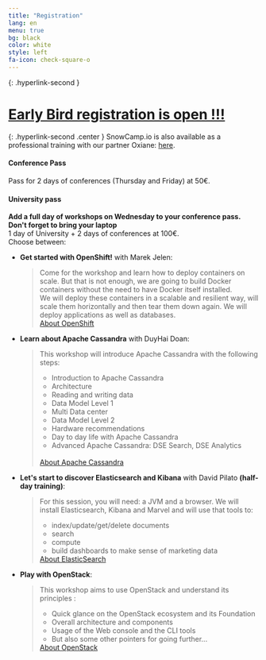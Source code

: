 ```yaml
---
title: "Registration"
lang: en
menu: true
bg: black
color: white
style: left
fa-icon: check-square-o
---
```


{: .hyperlink-second }
# [Early Bird registration is open !!!](https://yurplan.com/event/Snow-Camp/6343)

{: .hyperlink-second .center }
SnowCamp.io is also available as a professional training with our partner Oxiane: [here](http://www.oxiane.com/snowcamp-2016/).

#### Conference Pass
Pass for 2 days of conferences (Thursday and Friday) at 50€.

#### University pass
<strong>Add a full day of workshops  on Wednesday to your conference pass.<br/>
Don't forget to bring your laptop</strong><br/>
1 day of University + 2 days of conferences at 100€.<br/>
Choose between:

<!--* **Google Cloud Platform Fundamentals** with Didier Girard:<br/>
    <blockquote>This 1 day instructor-led class introduces participants to Google Cloud Platform products and services.
    </br>Through a combination of instructor-led presentations, demonstrations, and hands-on labs, students learn the value of Google Cloud Platform and how to incorporate cloud-based solutions into business strategies.
    <br/><a href="https://cloud.google.com/training/courses/cp100a">For more information...</a>
    </blockquote>-->
* **Get started with OpenShift!** with Marek Jelen:<br/>
  <blockquote>Come for the workshop and learn how to deploy containers on scale. But that is not enough, we are going to build Docker containers without the need to have Docker itself installed.
  <br/>We will deploy these containers in a scalable and resilient way, will scale them horizontally and then tear them down again.
  We will deploy applications as well as databases.
  <br/><a href="https://www.openshift.com/">About OpenShift</a></blockquote>
* **Learn about Apache Cassandra** with DuyHai Doan:<br/>
   <blockquote>This workshop will introduce Apache Cassandra with the following steps:
    <ul>
        <li>Introduction to Apache Cassandra</li>
        <li>Architecture</li>
        <li>Reading and writing data</li>
        <li>Data Model Level 1</li>
        <li>Multi Data center</li>
        <li>Data Model Level 2</li>
        <li>Hardware recommendations</li>
        <li>Day to day life with Apache Cassandra</li>
        <li>Advanced Apache Cassandra: DSE Search, DSE Analytics</li>
    </ul>
    <br/><a href="https://cassandra.apache.org/">About Apache Cassandra</a>
   </blockquote>
* **Let's start to discover Elasticsearch and Kibana** with David Pilato **(half-day training)**:
  <blockquote>For this session, you will need: a JVM and a browser.
  We will install Elasticsearch, Kibana and Marvel and will use that tools to:
    <ul>
      <li>index/update/get/delete documents</li>
      <li>search</li>
      <li>compute</li>
      <li>build dashboards to make sense of marketing data</li>
    </ul>
    <a href="https://www.elastic.co/">About ElasticSearch</a>
  </blockquote>
* **Play with OpenStack**:
  <blockquote>This workshop aims to use OpenStack and understand its principles :
          <ul>
      <li>Quick glance on the OpenStack ecosystem and its Foundation</li>
      <li>Overall architecture and components</li>
      <li>Usage of the Web console and the CLI tools</li>
      <li>But also some other pointers for going further...</li>
          </ul>
          <a href="https://www.openstack.org/">About OpenStack</a>
  </blockquote>
